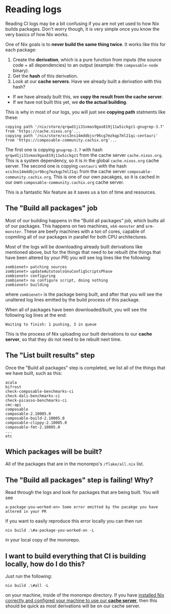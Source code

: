 # Reading logs

Reading CI logs may be a bit confusing if you are not yet used to how Nix builds packages. Don't worry though, it is very simple once you know the very basics of how Nix works.

One of Nix goals is to **never build the same thing twice**. It works like this for each package:

1. Create the **derivation**, which is a pure function from inputs (the source code + all dependencies) to an output (example: the `composable-node` binary).
2. Get the **hash** of this derivation.
3. Look at our **cache servers**. Have we already built a derivation with this hash?
  - If we have already built this, we **copy the result from the cache server**.
  - If we have not built this yet, we **do the actual building**.

This is why in most of our logs, you will just see **copying path** statments like these:

```
copying path '/nix/store/qrqwd1ji31vmas9gax819j11w5ickgz1-gnugrep-3.7' from 'https://cache.nixos.org'...
copying path '/nix/store/xcs3ns14mddbjsr96cg7mzkqp7ml21qi-centauri' from 'https://composable-community.cachix.org'...
```

The first one is copying `gnugrep-3.7` with hash `qrqwd1ji31vmas9gax819j11w5ickgz1` from the cache server `cache.nixos.org`. This is a system dependency, so it is in the global `cache.nixos.org` cache server.
The second one is copying `centauri` with the hash `xcs3ns14mddbjsr96cg7mzkqp7ml21qi` from the cache server `composable-community.cachix.org`. This is one of our own pacakges, so it is cached in our own `composable-community.cachix.org` cache server.

This is a fantastic Nix feature as it saves us a ton of time and resources.

## The "Build all packages" job

Most of our building happens in the "Build all packages" job, which builts all of our packages. This happens on two machines, `x64-monster` and `arm-monster`. These are beefy machines with a ton of cores, capable of copmiling all of our packages in parallel for both CPU architectures.

Most of the logs will be downloading already built derivations like mentioned above, but for the things that need to be rebuilt (the things that have been altered by your PR) you will see log lines like the following:

```
zombienet> patching sources
zombienet> updateAutotoolsGnuConfigScriptsPhase
zombienet> configuring
zombienet> no configure script, doing nothing
zombienet> building
```

where `zombienet>` is the package being built, and after that you will see the unaltered log lines emitted by the build process of this package.

When all of packages have been downloaded/built, you will see the following log lines at the end:

```
Waiting to finish: 1 pushing, 3 in queue
```

This is the process of Nix uploading our built derivations to our **cache server**, so that they do not need to be rebuilt next time.

## The "List built results" step

Once the "Build all packages" step is completed, we list all of the things that we have built, such as this:

```
acala
bifrost
check-composable-benchmarks-ci
check-dali-benchmarks-ci
check-picasso-benchmarks-ci
cmc-api
composable
composable-2.10005.0
composable-build-2.10005.0
composable-clippy-2.10005.0
composable-fmt-2.10005.0
...
etc
```

## Which packages will be built?

All of the packages that are in the monorepo's `/flake/all.nix` list.

## The "Build all packages" step is failing! Why?

Read through the logs and look for packages that are being built. You will see 

```
a-package-you-worked-on> Some error emitted by the pacakge you have altered in your PR
```

If you want to easily reproduce this error locally you can then run

```
nix build .\#a-package-you-worked-on -L
```

in your local copy of the monorepo.

## I want to build everything that CI is building locally, how do I do this?

Just run the following:

```
nix build .\#all -L
```

on your machine, inside of the monorepo directory. If you have [installed Nix correctly and configred your machine to use our **cache server**](./install), then this should be quick as most derivations will be on our cache server.